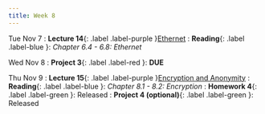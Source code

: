 ```yaml
---
title: Week 8
---
```


Tue Nov 7
: **Lecture 14**{: .label .label-purple }[Ethernet](#)
: **Reading**{: .label .label-blue }: _Chapter 6.4 - 6.8: Ethernet_

Wed Nov 8
: **Project 3**{: .label .label-red }: **DUE**

Thu Nov 9
: **Lecture 15**{: .label .label-purple }[Encryption and Anonymity](#)
: **Reading**{: .label .label-blue }: _Chapter 8.1 - 8.2: Encryption_
: **Homework 4**{: .label .label-green }: Released
: **Project 4 (optional)**{: .label .label-green }: Released
